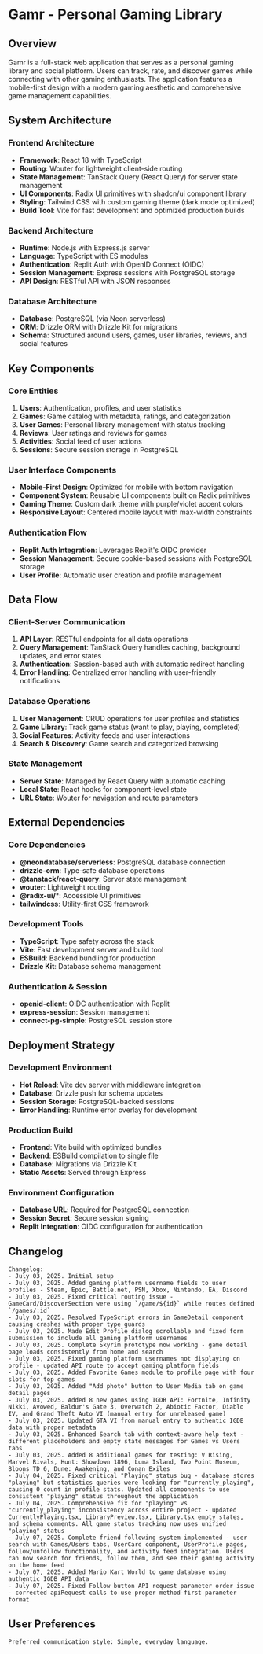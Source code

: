 # Gamr - Personal Gaming Library

## Overview

Gamr is a full-stack web application that serves as a personal gaming library and social platform. Users can track, rate, and discover games while connecting with other gaming enthusiasts. The application features a mobile-first design with a modern gaming aesthetic and comprehensive game management capabilities.

## System Architecture

### Frontend Architecture
- **Framework**: React 18 with TypeScript
- **Routing**: Wouter for lightweight client-side routing
- **State Management**: TanStack Query (React Query) for server state management
- **UI Components**: Radix UI primitives with shadcn/ui component library
- **Styling**: Tailwind CSS with custom gaming theme (dark mode optimized)
- **Build Tool**: Vite for fast development and optimized production builds

### Backend Architecture
- **Runtime**: Node.js with Express.js server
- **Language**: TypeScript with ES modules
- **Authentication**: Replit Auth with OpenID Connect (OIDC)
- **Session Management**: Express sessions with PostgreSQL storage
- **API Design**: RESTful API with JSON responses

### Database Architecture
- **Database**: PostgreSQL (via Neon serverless)
- **ORM**: Drizzle ORM with Drizzle Kit for migrations
- **Schema**: Structured around users, games, user libraries, reviews, and social features

## Key Components

### Core Entities
1. **Users**: Authentication, profiles, and user statistics
2. **Games**: Game catalog with metadata, ratings, and categorization
3. **User Games**: Personal library management with status tracking
4. **Reviews**: User ratings and reviews for games
5. **Activities**: Social feed of user actions
6. **Sessions**: Secure session storage in PostgreSQL

### User Interface Components
- **Mobile-First Design**: Optimized for mobile with bottom navigation
- **Component System**: Reusable UI components built on Radix primitives
- **Gaming Theme**: Custom dark theme with purple/violet accent colors
- **Responsive Layout**: Centered mobile layout with max-width constraints

### Authentication Flow
- **Replit Auth Integration**: Leverages Replit's OIDC provider
- **Session Management**: Secure cookie-based sessions with PostgreSQL storage
- **User Profile**: Automatic user creation and profile management

## Data Flow

### Client-Server Communication
1. **API Layer**: RESTful endpoints for all data operations
2. **Query Management**: TanStack Query handles caching, background updates, and error states
3. **Authentication**: Session-based auth with automatic redirect handling
4. **Error Handling**: Centralized error handling with user-friendly notifications

### Database Operations
1. **User Management**: CRUD operations for user profiles and statistics
2. **Game Library**: Track game status (want to play, playing, completed)
3. **Social Features**: Activity feeds and user interactions
4. **Search & Discovery**: Game search and categorized browsing

### State Management
- **Server State**: Managed by React Query with automatic caching
- **Local State**: React hooks for component-level state
- **URL State**: Wouter for navigation and route parameters

## External Dependencies

### Core Dependencies
- **@neondatabase/serverless**: PostgreSQL database connection
- **drizzle-orm**: Type-safe database operations
- **@tanstack/react-query**: Server state management
- **wouter**: Lightweight routing
- **@radix-ui/***: Accessible UI primitives
- **tailwindcss**: Utility-first CSS framework

### Development Tools
- **TypeScript**: Type safety across the stack
- **Vite**: Fast development server and build tool
- **ESBuild**: Backend bundling for production
- **Drizzle Kit**: Database schema management

### Authentication & Session
- **openid-client**: OIDC authentication with Replit
- **express-session**: Session management
- **connect-pg-simple**: PostgreSQL session store

## Deployment Strategy

### Development Environment
- **Hot Reload**: Vite dev server with middleware integration
- **Database**: Drizzle push for schema updates
- **Session Storage**: PostgreSQL-backed sessions
- **Error Handling**: Runtime error overlay for development

### Production Build
- **Frontend**: Vite build with optimized bundles
- **Backend**: ESBuild compilation to single file
- **Database**: Migrations via Drizzle Kit
- **Static Assets**: Served through Express

### Environment Configuration
- **Database URL**: Required for PostgreSQL connection
- **Session Secret**: Secure session signing
- **Replit Integration**: OIDC configuration for authentication

## Changelog

```
Changelog:
- July 03, 2025. Initial setup
- July 03, 2025. Added gaming platform username fields to user profiles - Steam, Epic, Battle.net, PSN, Xbox, Nintendo, EA, Discord
- July 03, 2025. Fixed critical routing issue - GameCard/DiscoverSection were using `/game/${id}` while routes defined `/games/:id`
- July 03, 2025. Resolved TypeScript errors in GameDetail component causing crashes with proper type guards
- July 03, 2025. Made Edit Profile dialog scrollable and fixed form submission to include all gaming platform usernames
- July 03, 2025. Complete Skyrim prototype now working - game detail page loads consistently from home and search
- July 03, 2025. Fixed gaming platform usernames not displaying on profile - updated API route to accept gaming platform fields
- July 03, 2025. Added Favorite Games module to profile page with four slots for top games
- July 03, 2025. Added "Add photo" button to User Media tab on game detail pages
- July 03, 2025. Added 8 new games using IGDB API: Fortnite, Infinity Nikki, Avowed, Baldur's Gate 3, Overwatch 2, Abiotic Factor, Diablo IV, and Grand Theft Auto VI (manual entry for unreleased game)
- July 03, 2025. Updated GTA VI from manual entry to authentic IGDB data with proper metadata
- July 03, 2025. Enhanced Search tab with context-aware help text - different placeholders and empty state messages for Games vs Users tabs
- July 03, 2025. Added 8 additional games for testing: V Rising, Marvel Rivals, Hunt: Showdown 1896, Luma Island, Two Point Museum, Bloons TD 6, Dune: Awakening, and Conan Exiles
- July 04, 2025. Fixed critical "Playing" status bug - database stores "playing" but statistics queries were looking for "currently_playing", causing 0 count in profile stats. Updated all components to use consistent "playing" status throughout the application
- July 04, 2025. Comprehensive fix for "playing" vs "currently_playing" inconsistency across entire project - updated CurrentlyPlaying.tsx, LibraryPreview.tsx, Library.tsx empty states, and schema comments. All game status tracking now uses unified "playing" status
- July 07, 2025. Complete friend following system implemented - user search with Games/Users tabs, UserCard component, UserProfile pages, follow/unfollow functionality, and activity feed integration. Users can now search for friends, follow them, and see their gaming activity on the home feed
- July 07, 2025. Added Mario Kart World to game database using authentic IGDB API data
- July 07, 2025. Fixed Follow button API request parameter order issue - corrected apiRequest calls to use proper method-first parameter format
```

## User Preferences

```
Preferred communication style: Simple, everyday language.
```